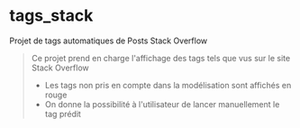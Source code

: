 # tags_stack
Projet de tags automatiques de Posts Stack Overflow

> Ce projet prend en charge l'affichage des tags tels que vus sur le site Stack Overflow
> - Les tags non pris en compte dans la modélisation sont affichés en rouge
> - On donne la possibilité à l'utilisateur de lancer manuellement le tag prédit

